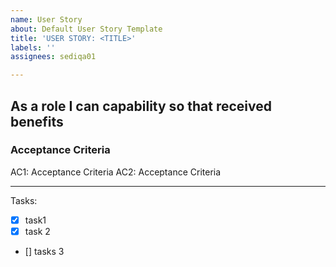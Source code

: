 ```yaml
---
name: User Story
about: Default User Story Template
title: 'USER STORY: <TITLE>'
labels: ''
assignees: sediqa01

---
```


As **a role** I can **capability** so that **received benefits**
---
###  Acceptance Criteria
AC1: Acceptance Criteria 
AC2: Acceptance Criteria 

---
Tasks:
- [x] task1
- [x] task 2
- [] tasks 3

